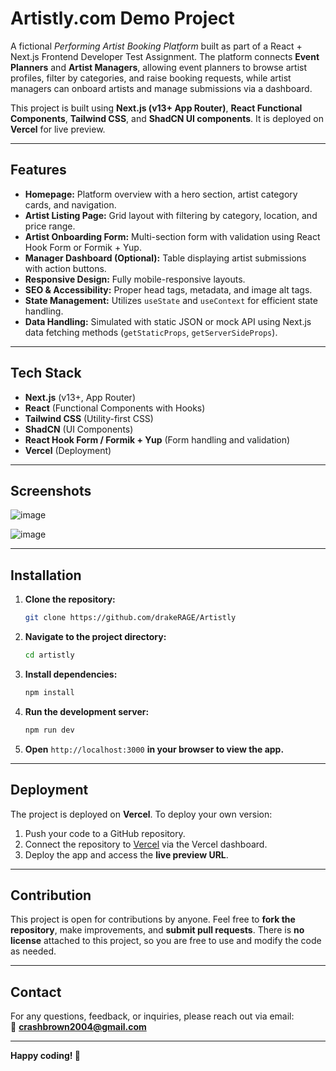 # Artistly.com Demo Project

A fictional *Performing Artist Booking Platform* built as part of a React + Next.js Frontend Developer Test Assignment. The platform connects **Event Planners** and **Artist Managers**, allowing event planners to browse artist profiles, filter by categories, and raise booking requests, while artist managers can onboard artists and manage submissions via a dashboard.

This project is built using **Next.js (v13+ App Router)**, **React Functional Components**, **Tailwind CSS**, and **ShadCN UI components**. It is deployed on **Vercel** for live preview.

---

## Features

- **Homepage:** Platform overview with a hero section, artist category cards, and navigation.
- **Artist Listing Page:** Grid layout with filtering by category, location, and price range.
- **Artist Onboarding Form:** Multi-section form with validation using React Hook Form or Formik + Yup.
- **Manager Dashboard (Optional):** Table displaying artist submissions with action buttons.
- **Responsive Design:** Fully mobile-responsive layouts.
- **SEO & Accessibility:** Proper head tags, metadata, and image alt tags.
- **State Management:** Utilizes `useState` and `useContext` for efficient state handling.
- **Data Handling:** Simulated with static JSON or mock API using Next.js data fetching methods (`getStaticProps`, `getServerSideProps`).

---

## Tech Stack

- **Next.js** (v13+, App Router)
- **React** (Functional Components with Hooks)
- **Tailwind CSS** (Utility-first CSS)
- **ShadCN** (UI Components)
- **React Hook Form / Formik + Yup** (Form handling and validation)
- **Vercel** (Deployment)

---

## Screenshots 

![image](https://github.com/user-attachments/assets/831864a8-14ef-4152-a428-c034ba0038c0)

![image](https://github.com/user-attachments/assets/621122bd-a7fd-43c8-a2e2-3ccca0fa1580)

---

## Installation

1. **Clone the repository:**

   ```bash
   git clone https://github.com/drakeRAGE/Artistly
   ```

2. **Navigate to the project directory:**

   ```bash
   cd artistly
   ```

3. **Install dependencies:**

   ```bash
   npm install
   ```

4. **Run the development server:**

   ```bash
   npm run dev
   ```

5. **Open** `http://localhost:3000` **in your browser to view the app.**

---

## Deployment

The project is deployed on **Vercel**. To deploy your own version:

1. Push your code to a GitHub repository.
2. Connect the repository to [Vercel](https://artistly0dragbos.vercel.app/) via the Vercel dashboard.
3. Deploy the app and access the **live preview URL**.

---

## Contribution

This project is open for contributions by anyone. Feel free to **fork the repository**, make improvements, and **submit pull requests**. There is **no license** attached to this project, so you are free to use and modify the code as needed.

---

## Contact

For any questions, feedback, or inquiries, please reach out via email:  
📩 **crashbrown2004@gmail.com**

---

**Happy coding! 🚀**
